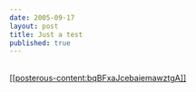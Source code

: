 ```yaml
---
date: 2005-09-17
layout: post
title: Just a test
published: true
---
```

<a href="http://www.blogstreet.com/bin/profile.cgi?url=kinlan.co.uk"><br />[[posterous-content:bqBFxaJcebaiemawztgA]]</a><br /><div class="blogger-post-footer"><img class="posterous_download_image" src="https://blogger.googleusercontent.com/tracker/8109338-112695160854530556?l=www.kinlan.co.uk%2Findex.html" height="1" alt="" width="1" /></div>

